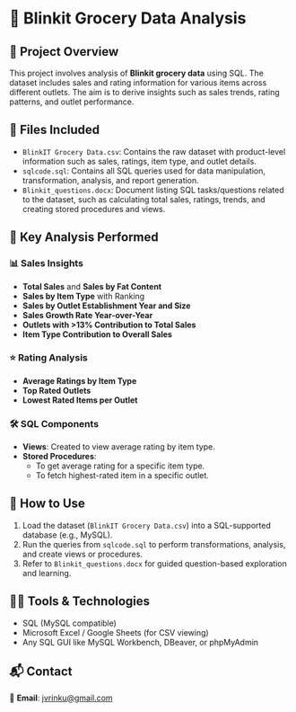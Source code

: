 # 🛒 Blinkit Grocery Data Analysis

## 📑 Project Overview

This project involves analysis of **Blinkit grocery data** using SQL. The dataset includes sales and rating information for various items across different outlets. The aim is to derive insights such as sales trends, rating patterns, and outlet performance.

## 📂 Files Included

- `BlinkIT Grocery Data.csv`: Contains the raw dataset with product-level information such as sales, ratings, item type, and outlet details.
- `sqlcode.sql`: Contains all SQL queries used for data manipulation, transformation, analysis, and report generation.
- `Blinkit_questions.docx`: Document listing SQL tasks/questions related to the dataset, such as calculating total sales, ratings, trends, and creating stored procedures and views.

## 🧠 Key Analysis Performed

### 📊 Sales Insights
- **Total Sales** and **Sales by Fat Content**
- **Sales by Item Type** with Ranking
- **Sales by Outlet Establishment Year and Size**
- **Sales Growth Rate Year-over-Year**
- **Outlets with >13% Contribution to Total Sales**
- **Item Type Contribution to Overall Sales**

### ⭐ Rating Analysis
- **Average Ratings by Item Type**
- **Top Rated Outlets**
- **Lowest Rated Items per Outlet**

### 🛠 SQL Components
- **Views**: Created to view average rating by item type.
- **Stored Procedures**:
  - To get average rating for a specific item type.
  - To fetch highest-rated item in a specific outlet.

## 📌 How to Use

1. Load the dataset (`BlinkIT Grocery Data.csv`) into a SQL-supported database (e.g., MySQL).
2. Run the queries from `sqlcode.sql` to perform transformations, analysis, and create views or procedures.
3. Refer to `Blinkit_questions.docx` for guided question-based exploration and learning.

## 👨‍💻 Tools & Technologies

- SQL (MySQL compatible)
- Microsoft Excel / Google Sheets (for CSV viewing)
- Any SQL GUI like MySQL Workbench, DBeaver, or phpMyAdmin

## 📬 Contact

📧 **Email**: jvrinku@gmail.com
